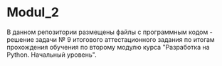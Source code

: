 # Modul_2
В данном репозитории размещены файлы с программным кодом - решение задачи № 9 итогового аттестационного задания по итогам прохождения обучения по второму модулю курса "Разработка на Python. Начальный уровень".
